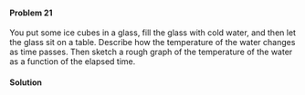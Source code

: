<div class="alert alert-warning" role="alert">
<h4 class="alert-heading">Problem 21</h4>

You put some ice cubes in a glass, fill the glass with cold water, and then let the glass sit on a table. Describe how the temperature of the water changes as time passes. Then sketch a rough graph of the temperature of the water as a function of the elapsed time.

</div>

<div class="alert alert-success" role="alert">
<h4 class="alert-heading">Solution</h4>



</div>

